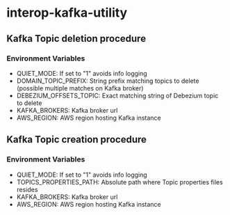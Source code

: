 # interop-kafka-utility

## Kafka Topic deletion procedure
### Environment Variables
- QUIET_MODE: If set to "1" avoids info logging
- DOMAIN_TOPIC_PREFIX: String prefix matching topics to delete (possible multiple matches on Kafka broker)
- DEBEZIUM_OFFSETS_TOPIC: Exact matching string of Debezium topic to delete
- KAFKA_BROKERS: Kafka broker url
- AWS_REGION: AWS region hosting Kafka instance

## Kafka Topic creation procedure
### Environment Variables
- QUIET_MODE: If set to "1" avoids info logging
- TOPICS_PROPERTIES_PATH: Absolute path where Topic properties files resides
- KAFKA_BROKERS: Kafka broker url
- AWS_REGION: AWS region hosting Kafka instance
